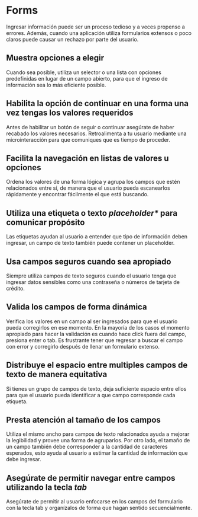 #  Forms

Ingresar información puede ser un proceso tedioso y a veces propenso a errores. Además, cuando una aplicación utiliza formularios extensos o poco claros puede causar un rechazo por parte del usuario.

## Muestra opciones a elegir

Cuando sea posible, utiliza un selector o una lista con opciones predefinidas en lugar de un campo abierto, para que el ingreso de información sea lo más eficiente posible.

## Habilita la opción de continuar en una forma una vez tengas los valores requeridos

Antes de habilitar un botón de seguir o continuar asegúrate de haber recabado los valores necesarios. Retroalimenta a tu usuario mediante una microinteracción para que comuniques que es tiempo de proceder.

## Facilita la navegación en listas de valores u opciones

Ordena los valores de una forma lógica y agrupa los campos que estén relacionados entre sí, de manera que el usuario pueda escanearlos rápidamente y encontrar fácilmente el que está buscando.

## Utiliza una etiqueta o texto _placeholder*_ para comunicar propósito

Las etiquetas ayudan al usuario a entender que tipo de información deben ingresar, un campo de texto también puede contener un placeholder.

## Usa campos seguros cuando sea apropiado

Siempre utiliza campos de texto seguros cuando el usuario tenga que ingresar datos sensibles como una contraseña o números de tarjeta de crédito.

## Valida los campos de forma dinámica

Verifica los valores en un campo al ser ingresados para que el usuario pueda corregirlos en ese momento. En la mayoría de los casos el momento apropiado para hacer la validación es cuando hace click fuera del campo, presiona enter o tab. Es frustrante tener que regresar a buscar el campo con error y corregirlo después de llenar un formulario extenso.

## Distribuye el espacio entre multiples campos de texto de manera equitativa

Si tienes un grupo de campos de texto, deja suficiente espacio entre ellos para que el usuario pueda identificar a que campo corresponde cada etiqueta.

## Presta atención al tamaño de los campos

Utiliza el mismo ancho para campos de texto relacionados ayuda a mejorar la legibilidad y provee una forma de agruparlos. Por otro lado, el tamaño de un campo también debe corresponder a la cantidad de caracteres esperados, esto ayuda al usuario a estimar la cantidad de información que debe ingresar.

## Asegúrate de permitir navegar entre campos utilizando la tecla _tab_

Asegúrate de permitir al usuario enfocarse en los campos del formulario con la tecla tab y organízalos de forma que hagan sentido secuencialmente.